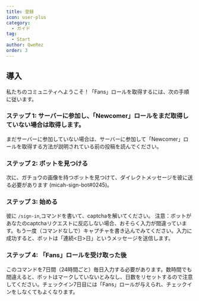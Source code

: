 ```yaml
---
title: 登録
icon: user-plus
category:
  - ガイド
tag:
  - Start
author: QweRez
order: 3
---
```


## 導入

私たちのコミュニティへようこそ！「Fans」ロールを取得するには、次の手順に従います。

### ステップ 1: サーバーに参加し、「Newcomer」ロールをまだ取得していない場合は取得します。

まだサーバーに参加していない場合は、サーバーに参加して「Newcomer」ロールを取得する方法が説明されている前の投稿を読んでください。

### ステップ 2: ボットを見つける

次に、ガチョウの画像を持つボットを見つけて、ダイレクトメッセージを彼に送る必要があります (micah-sign-bot#0245)。

### ステップ 3: 始める

彼に `/sign-in`,コマンドを書いて、captchaを解いてください。 注意：ボットがあなたのcaptchaリクエストに反応しない場合、おそらく入力が間違っています。もう一度（コマンドなしで）キャプチャを書き込んでみてください。入力に成功すると、ボットは「連続<日>日」というメッセージを送信します。

### ステップ 4: 「Fans」ロールを受け取った後

このコマンドを7日間（24時間ごと）毎日入力する必要があります。数時間でも間違えると、ボットはマークしていないとみなし、日数をリセットするので注意してください。チェックイン7日目には「Fans」ロールが与えられ、チェックインをしなくてもよくなります。